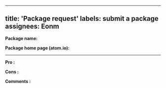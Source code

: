   ---
title: 'Package request'
labels: submit a package
assignees: Eonm
  ---

**Package name:**

**Package home page (atom.io):**

---

__Pro :__

__Cons :__

__Comments :__
